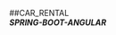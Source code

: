 ##CAR_RENTAL <br>
                                                                          ***SPRING-BOOT-ANGULAR***

